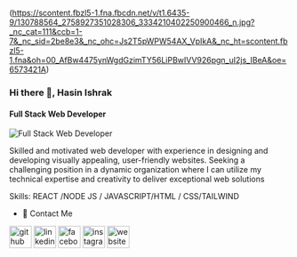(https://scontent.fbzl5-1.fna.fbcdn.net/v/t1.6435-9/130788564_2758927351028306_3334210402250900466_n.jpg?_nc_cat=111&ccb=1-7&_nc_sid=2be8e3&_nc_ohc=Js2T5pWPW54AX_VpIkA&_nc_ht=scontent.fbzl5-1.fna&oh=00_AfBw4475ynWgdGzimTY56LiPBwIVV926pgn_uI2js_IBeA&oe=6573421A)
### Hi there 👋, Hasin Ishrak
#### Full Stack Web Developer
![Full Stack Web Developer](https://scontent.fbzl5-1.fna.fbcdn.net/v/t1.6435-9/130788564_2758927351028306_3334210402250900466_n.jpg?_nc_cat=111&ccb=1-7&_nc_sid=2be8e3&_nc_ohc=Js2T5pWPW54AX_VpIkA&_nc_ht=scontent.fbzl5-1.fna&oh=00_AfBw4475ynWgdGzimTY56LiPBwIVV926pgn_uI2js_IBeA&oe=6573421A)

 Skilled and motivated web developer with  experience in designing and developing visually appealing, user-friendly websites. Seeking a challenging position in a dynamic organization where I can utilize my technical expertise and creativity to deliver exceptional web solutions

Skills:   REACT /NODE JS / JAVASCRIPT/HTML / CSS/TAILWIND

- 🔭 Contact Me


[<img src='https://cdn.jsdelivr.net/npm/simple-icons@3.0.1/icons/github.svg' alt='github' height='40'>](https://github.com/https://github.com/Ishrak01)  [<img src='https://cdn.jsdelivr.net/npm/simple-icons@3.0.1/icons/linkedin.svg' alt='linkedin' height='40'>](https://www.linkedin.com/in/https://www.linkedin.com/in/hasin-ishrak-hisham-b9a67b20b/)  [<img src='https://cdn.jsdelivr.net/npm/simple-icons@3.0.1/icons/facebook.svg' alt='facebook' height='40'>](https://www.facebook.com/https://www.facebook.com/Hasin.Ishrak.Hisham/)  [<img src='https://cdn.jsdelivr.net/npm/simple-icons@3.0.1/icons/instagram.svg' alt='instagram' height='40'>](https://www.instagram.com/https://www.instagram.com/hasin.ishrak.hisham//)  [<img src='https://cdn.jsdelivr.net/npm/simple-icons@3.0.1/icons/icloud.svg' alt='website' height='40'>](ishrakhasin.com)  


